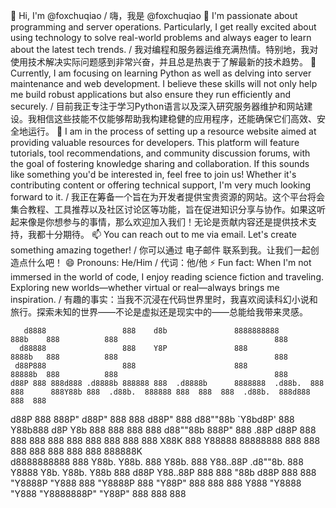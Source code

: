 👋 Hi, I'm @foxchuqiao /
嗨，我是 @foxchuqiao
👀 I'm passionate about programming and server operations. Particularly, I get really excited about using technology to solve real-world problems and always eager to learn about the latest tech trends. / 
我对编程和服务器运维充满热情。特别地，我对使用技术解决实际问题感到非常兴奋，并且总是热衷于了解最新的技术趋势。
🌱 Currently, I am focusing on learning Python as well as delving into server maintenance and web development. I believe these skills will not only help me build robust applications but also ensure they run efficiently and securely. / 
目前我正专注于学习Python语言以及深入研究服务器维护和网站建设。我相信这些技能不仅能够帮助我构建稳健的应用程序，还能确保它们高效、安全地运行。
💞️ I am in the process of setting up a resource website aimed at providing valuable resources for developers. This platform will feature tutorials, tool recommendations, and community discussion forums, with the goal of fostering knowledge sharing and collaboration. If this sounds like something you'd be interested in, feel free to join us! Whether it's contributing content or offering technical support, I'm very much looking forward to it. / 
我正在筹备一个旨在为开发者提供宝贵资源的网站。这个平台将会集合教程、工具推荐以及社区讨论区等功能，旨在促进知识分享与协作。如果这听起来像是你想参与的事情，那么欢迎加入我们！无论是贡献内容还是提供技术支持，我都十分期待。
📫 You can reach out to me via email. Let's create something amazing together! / 
你可以通过 电子邮件 联系到我。让我们一起创造点什么吧！
😄 Pronouns: He/Him / 代词：他/他
⚡ Fun fact: When I'm not immersed in the world of code, I enjoy reading science fiction and traveling. Exploring new worlds—whether virtual or real—always brings me inspiration. /
有趣的事实：当我不沉浸在代码世界里时，我喜欢阅读科幻小说和旅行。探索未知的世界——不论是虚拟还是现实中的——总能给我带来灵感。


       d8888                 888    d8b               8888888888                     888b    888          888                                   888      
      d88888                 888    Y8P               888                            8888b   888          888                                   888      
     d88P888                 888                      888                            88888b  888          888                                   888      
    d88P 888 888d888 .d8888b 888888 888  .d8888b      8888888  .d88b.  888  888      888Y88b 888  .d88b.  888888 888  888  888  .d88b.  888d888 888  888 
   d88P  888 888P"  d88P"    888    888 d88P"         888     d88""88b `Y8bd8P'      888 Y88b888 d8P  Y8b 888    888  888  888 d88""88b 888P"   888 .88P 
  d88P   888 888    888      888    888 888           888     888  888   X88K        888  Y88888 88888888 888    888  888  888 888  888 888     888888K  
 d8888888888 888    Y88b.    Y88b.  888 Y88b.         888     Y88..88P .d8""8b.      888   Y8888 Y8b.     Y88b.  Y88b 888 d88P Y88..88P 888     888 "88b 
d88P     888 888     "Y8888P  "Y888 888  "Y8888P      888      "Y88P"  888  888      888    Y888  "Y8888   "Y888  "Y8888888P"   "Y88P"  888     888  888 
                                                                                                                                                         
                                                                                                                                                         
                                                                                                                                                         
